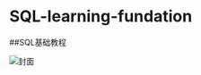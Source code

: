 # SQL-learning-fundation
##SQL基础教程

![封面](https://images-cn.ssl-images-amazon.com/images/I/41bD3M4I5IL.jpg)